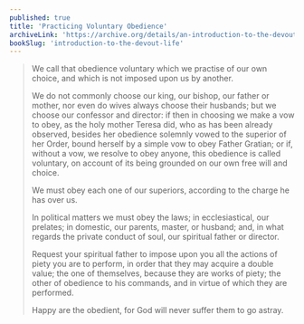 ```yaml
---
published: true
title: 'Practicing Voluntary Obedience'
archiveLink: 'https://archive.org/details/an-introduction-to-the-devout-life/page/130?view=theater'
bookSlug: 'introduction-to-the-devout-life'
---
```


> We call that obedience voluntary which we practise of our own choice, and which is not imposed upon us by another.
>
> We do not commonly choose our king, our bishop, our father or mother, nor even do wives always choose their husbands; but we choose our confessor and director: if then in choosing we make a vow to obey, as the holy mother Teresa did, who as has been already observed, besides her obedience solemnly vowed to the superior of her Order, bound herself by a simple vow to obey Father Gratian; or if, without a vow, we resolve to obey anyone, this obedience is called voluntary, on account of its being grounded on our own free will and choice.
>
> We must obey each one of our superiors, according to the charge he has over us.
>
> In political matters we must obey the laws; in ecclesiastical, our prelates; in domestic, our parents, master, or husband; and, in what regards the private conduct of soul, our spiritual father or director.
>
> Request your spiritual father to impose upon you all the actions of piety you are to perform, in order that they may acquire a double value; the one of themselves, because they are works of piety; the other of obedience to his commands, and in virtue of which they are performed.
>
> Happy are the obedient, for God will never suffer them to go astray.
